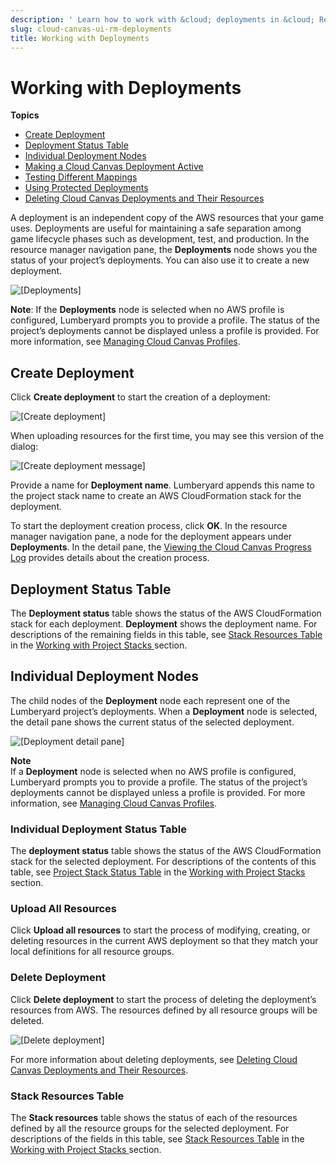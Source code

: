 ```yaml
---
description: ' Learn how to work with &cloud; deployments in &cloud; Resource Manager. '
slug: cloud-canvas-ui-rm-deployments
title: Working with Deployments
---
```

# Working with Deployments<a name="cloud-canvas-ui-rm-deployments"></a>

**Topics**
+ [Create Deployment](#cloud-canvas-ui-rm-create-deployment)
+ [Deployment Status Table](#cloud-canvas-ui-rm-deployment-status-table)
+ [Individual Deployment Nodes](#cloud-canvas-ui-rm-individual-deployment)
+ [Making a Cloud Canvas Deployment Active](cloud-canvas-ui-select-deployment.md)
+ [Testing Different Mappings](cloud-canvas-testing-different-mappings.md)
+ [Using Protected Deployments](cloud-canvas-protected-deployments.md)
+ [Deleting Cloud Canvas Deployments and Their Resources](cloud-canvas-how-to-delete-deployments.md)

A deployment is an independent copy of the AWS resources that your game uses\. Deployments are useful for maintaining a safe separation among game lifecycle phases such as development, test, and production\. In the resource manager navigation pane, the **Deployments** node shows you the status of your project’s deployments\. You can also use it to create a new deployment\. 

![\[Deployments\]](/images/userguide/cloud_canvas/cloud-canvas-ui-rm-deployments-node.png)

 **Note**: If the **Deployments** node is selected when no AWS profile is configured, Lumberyard prompts you to provide a profile\. The status of the project’s deployments cannot be displayed unless a profile is provided\. For more information, see [Managing Cloud Canvas Profiles](cloud-canvas-ui-credentials-manager.md)\. 

## Create Deployment<a name="cloud-canvas-ui-rm-create-deployment"></a>

Click **Create deployment** to start the creation of a deployment: 

![\[Create deployment\]](/images/userguide/cloud_canvas/cloud-canvas-ui-rm-create-deployment-simple.png)

When uploading resources for the first time, you may see this version of the dialog: 

![\[Create deployment message\]](/images/userguide/cloud_canvas/cloud-canvas-ui-rm-create-deployment-must.png)

Provide a name for **Deployment name**\. Lumberyard appends this name to the project stack name to create an AWS CloudFormation stack for the deployment\. 

To start the deployment creation process, click **OK**\. In the resource manager navigation pane, a node for the deployment appears under **Deployments**\. In the detail pane, the [Viewing the Cloud Canvas Progress Log](cloud-canvas-ui-rm-progress-log.md) provides details about the creation process\.

## Deployment Status Table<a name="cloud-canvas-ui-rm-deployment-status-table"></a>

The **Deployment status** table shows the status of the AWS CloudFormation stack for each deployment\. **Deployment** shows the deployment name\. For descriptions of the remaining fields in this table, see [Stack Resources Table](cloud-canvas-ui-rm-project-stack.md#cloud-canvas-ui-rm-stack-resources-table) in the [Working with Project Stacks ](cloud-canvas-ui-rm-project-stack.md) section\. 

## Individual Deployment Nodes<a name="cloud-canvas-ui-rm-individual-deployment"></a>

The child nodes of the **Deployment** node each represent one of the Lumberyard project’s deployments\. When a **Deployment** node is selected, the detail pane shows the current status of the selected deployment\. 

![\[Deployment detail pane\]](/images/userguide/cloud_canvas/cloud-canvas-ui-rm-dev-deployment-node.png)

**Note**  
If a **Deployment** node is selected when no AWS profile is configured, Lumberyard prompts you to provide a profile\. The status of the project’s deployments cannot be displayed unless a profile is provided\. For more information, see [Managing Cloud Canvas Profiles](cloud-canvas-ui-credentials-manager.md)\. 

### Individual Deployment Status Table<a name="cloud-canvas-ui-rm-individual-deployment-status-table"></a>

The **<Deployment Name> deployment status** table shows the status of the AWS CloudFormation stack for the selected deployment\. For descriptions of the contents of this table, see [Project Stack Status Table](cloud-canvas-ui-rm-project-stack.md#cloud-canvas-ui-rm-project-stack-status-table) in the [Working with Project Stacks ](cloud-canvas-ui-rm-project-stack.md) section\. 

### Upload All Resources<a name="cloud-canvas-ui-rm-upload-all-resources"></a>

Click **Upload all resources** to start the process of modifying, creating, or deleting resources in the current AWS deployment so that they match your local definitions for all resource groups\. 

### Delete Deployment<a name="cloud-canvas-ui-rm-delete-deployment"></a>

Click **Delete deployment** to start the process of deleting the deployment’s resources from AWS\. The resources defined by all resource groups will be deleted\. 

![\[Delete deployment\]](/images/userguide/cloud_canvas/cloud-canvas-ui-rm-delete-deployment.png)

For more information about deleting deployments, see [Deleting Cloud Canvas Deployments and Their Resources](cloud-canvas-how-to-delete-deployments.md)\.

### Stack Resources Table<a name="cloud-canvas-ui-rm-deployment-stack-resources-table"></a>

The **Stack resources** table shows the status of each of the resources defined by all the resource groups for the selected deployment\. For descriptions of the fields in this table, see [Stack Resources Table](cloud-canvas-ui-rm-project-stack.md#cloud-canvas-ui-rm-stack-resources-table) in the [Working with Project Stacks ](cloud-canvas-ui-rm-project-stack.md) section\. 